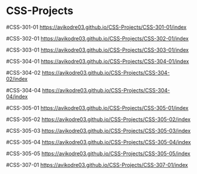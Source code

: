 # CSS-Projects
#CSS-301-01
https://avikodre03.github.io/CSS-Projects/CSS-301-01/index

#CSS-302-01
https://avikodre03.github.io/CSS-Projects/CSS-302-01/index

#CSS-303-01
https://avikodre03.github.io/CSS-Projects/CSS-303-01/index

#CSS-304-01
https://avikodre03.github.io/CSS-Projects/CSS-304-01/index

#CSS-304-02
https://avikodre03.github.io/CSS-Projects/CSS-304-02/index

#CSS-304-04
https://avikodre03.github.io/CSS-Projects/CSS-304-04/index

#CSS-305-01
https://avikodre03.github.io/CSS-Projects/CSS-305-01/index

#CSS-305-02
https://avikodre03.github.io/CSS-Projects/CSS-305-02/index

#CSS-305-03
https://avikodre03.github.io/CSS-Projects/CSS-305-03/index

#CSS-305-04
https://avikodre03.github.io/CSS-Projects/CSS-305-04/index

#CSS-305-05
https://avikodre03.github.io/CSS-Projects/CSS-305-05/index

#CSS-307-01
https://avikodre03.github.io/CSS-Projects/CSS-307-01/index
